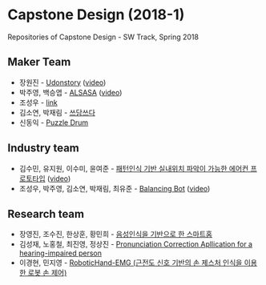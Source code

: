 # Capstone Design (2018-1)
Repositories of Capstone Design - SW Track, Spring 2018


## Maker Team
* 장원진 - [Udonstory](https://github.com/Jangwonjin/udonstory) ([video](https://www.youtube.com/watch?v=f02bA4Q4HMM))
* 박주영, 백승엽 -  [ALSASA](https://github.com/jooyoung0525/ALSASA_project) ([video](https://youtu.be/RdGiWGLQSXQ))
* 조성우 - [link](https://github.com/joswoo/Maker)
* 김소연, 박재림 - [쓰담쓰다](https://github.com/ParkJaeRim/MAKER)
* 신동익 - [Puzzle Drum](https://github.com/DonGikS/project_caps)

## Industry team
* 김수민, 유지원, 이수미, 윤여준 - [패턴인식 기반 실내위치 파악이 가능한 에어컨 프로토타입](https://github.com/jiown917/Industry_A/) ([video](https://youtu.be/iK7Q0zZREhU))
* 조성우, 박주영, 김소연, 박재림, 최유준 - [Balancing Bot](https://github.com/joswoo/Industry_B) ([video](https://youtu.be/iVVoLgYuxLA))

## Research team
* 장영진, 조수진, 한상훈, 황민희 - [음성인식을 기반으로 한 스마트홈](https://github.com/IncheonMakerB/capstone-design)
* 김성재, 노홍철, 최진영, 정상진 - [Pronunciation Correction Apllication for a hearing-impaired person](https://github.com/JungSangJin/jung-sang-jin)
* 이경현, 민지영 - [RoboticHand-EMG (근전도 신호 기반의 손 제스처 인식을 이용한 로봇 손 제어)](https://github.com/Jovinus/RoboticHand-EMG)
